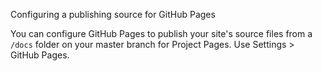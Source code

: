 Configuring a publishing source for GitHub Pages

You can configure GitHub Pages to publish your site's source files from a `/docs` folder on your master branch for Project Pages. Use Settings > GitHub Pages.
